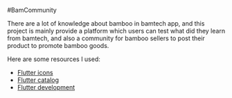 #BamCommunity

There are a lot of knowledge about bamboo in bamtech app, and this project is mainly provide a platform which users can test what did they learn from bamtech, and also a community for bamboo sellers to post their product to promote bamboo goods.

Here are some resources I used:

- [Flutter icons](https://fonts.google.com/icons?selected=Material+Icons)
- [Flutter catalog](https://x-wei.github.io/flutter_catalog/#/)
- [Flutter development](https://docs.flutter.dev/development/packages-and-plugins/favorites)